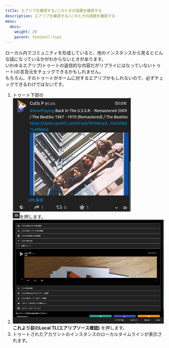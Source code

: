 ```yaml
---
title: エアリプを確認する/このときの話題を確認する
description: エアリプを確認する/このときの話題を確認する
menu:
  docs:
    weight: 20
    parent: tootontl-tips
---
```


ローカル内でコミュニティを形成していると、他のインスタンスから見るとどんな話になっているかがわからないときがあります。  
いわゆるエアリプ\(トゥートの返信的な内容だがリプライにはなっていないトゥート\)の言及元をチェックできるかもしれません。  
もちろん、そのトゥートがホームに対するエアリプかもしれないので、必ずチェックできるわけではないです。

1. トゥート下部の  
![toottl1](https://raw.githubusercontent.com/cutls/TheDeskDocs/master/media/toottl1.png)  
![toottl6](https://raw.githubusercontent.com/cutls/TheDeskDocs/master/media/toottl6.png)を押します。
2. ![toottl11](https://raw.githubusercontent.com/cutls/TheDeskDocs/master/media/toottl11.png)  
**これより前のLocal TL\(エアリプソース確認\)** を押します。
3. トゥートされたアカウントのインスタンスのローカルタイムラインが表示されます。

